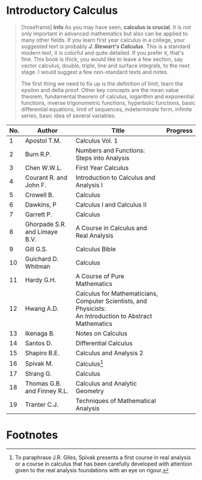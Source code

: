 # Introductory Calculus

> [!roseframe] **Info**
> As you may have seen, **calculus is crucial**. It is not only important in advanced mathematics but also can be applied to many other fields. If you learn first year calculus in a college, your suggested text is probably ***J. Stewart's Calculus***. This is a standard modern text, it is colorful and quite detailed. If you prefer it, that's fine. This book is thick, you would like to leave a few section, say vector calculus, double, triple, line and surface integrals, to the next stage. I would suggest a few non-standard texts and notes.
> 
> The first thing we need to fix up is the definition of limit, learn the epsilon and delta proof. Other key concepts are the mean value theorem, fundamental theorem of calculus, logarithm and exponential functions, inverse trigonometric functions, hyperbolic functions, basic differential equations, limit of sequences, indeterminate form, infinite series, basic idea of several variables.

| No. | Author                        | Title                                                                                                          | Progress |
| --- | ----------------------------- | -------------------------------------------------------------------------------------------------------------- | -------- |
| 1   | Apostol T.M.                  | Calculus Vol. 1                                                                                                |          |
| 2   | Burn R.P.                     | Numbers and Functions: Steps into Analysis                                                                     |          |
| 3   | Chen W.W.L.                   | First Year Calculus                                                                                            |          |
| 4   | Courant R. and John F.        | Introduction to Calculus and Analysis I                                                                        |          |
| 5   | Crowell B.                    | Calculus                                                                                                       |          |
| 6   | Dawkins, P                    | Calculus I and Calculus II                                                                                     |          |
| 7   | Garrett P.                    | Calculus                                                                                                       |          |
| 8   | Ghorpade S.R. and Limaye B.V. | A Course in Calculus and Real Analysis                                                                         |          |
| 9   | Gill G.S.                     | Calculus Bible                                                                                                 |          |
| 10  | Guichard D. Whitman           | Calculus                                                                                                       |          |
| 11  | Hardy G.H.                    | A Course of Pure Mathematics                                                                                   |          |
| 12  | Hwang A.D.                    | Calculus for Mathematicians, Computer Scientists, and Physicists:  <br>An Introduction to Abstract Mathematics |          |
| 13  | Ikenaga B.                    | Notes on Calculus                                                                                              |          |
| 14  | Santos D.                     | Differential Calculus                                                                                          |          |
| 15  | Shapiro B.E.                  | Calculus and Analysis 2                                                                                        |          |
| 16  | Spivak M.                     | Calculus[^1]                                                                                                   |          |
| 17  | Strang G.                     | Calculus                                                                                                       |          |
| 18  | Thomas G.B. and Finney R.L.   | Calculus and Analytic Geometry                                                                                 |          |
| 19  | Tranter C.J.                  | Techniques of Mathematical Analysis                                                                            |          |
# Footnotes

[^1]: To paraphrase J.R. Giles, Spivak presents a first course in real analysis or a course in calculus that has been carefully developed with attention given to the real analysis foundations with an eye on rigour.